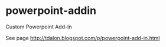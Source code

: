 # powerpoint-addin
Custom Powerpoint Add-In

See page http://tdalon.blogspot.com/p/powerpoint-add-in.html
